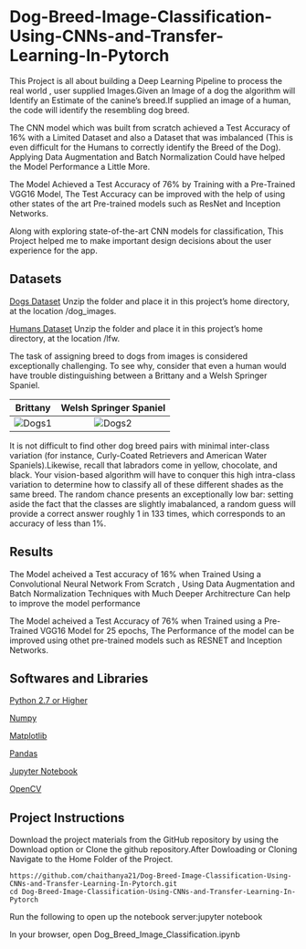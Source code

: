 # Dog-Breed-Image-Classification-Using-CNNs-and-Transfer-Learning-In-Pytorch
This Project is all about building a Deep Learning Pipeline to process the real world , user supplied Images.Given an Image of a dog the algorithm will Identify an Estimate of the canine’s breed.If supplied an image of a human, the code will identify the resembling dog breed.

The CNN model which was built from scratch achieved a Test Accuracy of 16% with a Limited Dataset and also a Dataset that was imbalanced (This is even difficult for the Humans to correctly identify the Breed of the Dog). Applying Data Augmentation and Batch Normalization Could have helped the Model Performance a Little More.

The Model Achieved a Test Accuracy of 76% by Training with a Pre-Trained VGG16 Model, The Test Accuracy can be improved with the help of using other states of the art Pre-trained models such as ResNet and Inception Networks.

Along with exploring state-of-the-art CNN models for classification, This Project helped me to make important design decisions about the user experience for the app.

<h2>Datasets</h2>

[Dogs Dataset](https://s3-us-west-1.amazonaws.com/udacity-aind/dog-project/dogImages.zip)
Unzip the folder and place it in this project’s home directory, at
the location /dog_images.

[Humans Dataset](https://s3-us-west-1.amazonaws.com/udacity-aind/dog-project/lfw.zip)
Unzip the folder and place it in this project’s home directory, at
the location /lfw.

 The task of assigning breed to dogs from images is considered exceptionally challenging. To see why, consider that even a human would have trouble distinguishing between a Brittany and a Welsh Springer Spaniel.
 
 Brittany           |  Welsh Springer Spaniel
:-------------------------:|:-------------------------:
![Dogs1](https://github.com/chaithanya21/Dog-Breed-Image-Classification-Using-CNNs-and-Transfer-Learning-In-Pytorch/blob/master/Images/Brittany_02625.jpg)  |  ![Dogs2](https://github.com/chaithanya21/Dog-Breed-Image-Classification-Using-CNNs-and-Transfer-Learning-In-Pytorch/blob/master/Images/Welsh_springer_spaniel_08203.jpg)
 
It is not difficult to find other dog breed pairs with minimal inter-class variation (for instance, Curly-Coated Retrievers and American Water Spaniels).Likewise, recall that labradors come in yellow, chocolate, and black. Your vision-based algorithm will have to conquer this high intra-class variation to determine how to classify all of these different shades as the same breed.
The random chance presents an exceptionally low bar: setting aside the fact that the classes are slightly imabalanced, a random guess will provide a correct answer roughly 1 in 133 times, which corresponds to an accuracy of less than 1%.

<h2>Results</h2>

The Model acheived a Test accuracy of 16% when Trained Using a Convolutional Neural Network From Scratch , Using Data Augmentation and Batch Normalization Techniques with Much Deeper Architrecture Can help to improve the model performance

The Model acheived a Test Accuracy of 76% when Trained using a Pre-Trained VGG16 Model for 25 epochs, The Performance of the model can be improved using othet pre-trained models such as RESNET and Inception Networks.  

<h2>Softwares and Libraries</h2>

[Python 2.7 or Higher](https://www.python.org/downloads/)

[Numpy](https://pypi.org/project/numpy/)

[Matplotlib](https://pypi.org/project/matplotlib/)

[Pandas](https://pypi.org/project/pandas/)

[Jupyter Notebook](https://jupyter.org/install)

[OpenCV](https://opencv.org/)

<h2>Project Instructions</h2>

Download the project materials from the GitHub repository by using the Download  option or Clone the github repository.After Dowloading or Cloning Navigate to the Home Folder of the Project.

```
https://github.com/chaithanya21/Dog-Breed-Image-Classification-Using-CNNs-and-Transfer-Learning-In-Pytorch.git
cd Dog-Breed-Image-Classification-Using-CNNs-and-Transfer-Learning-In-Pytorch
```
Run the following to open up the notebook server:jupyter notebook

In your browser, open Dog_Breed_Image_Classification.ipynb







